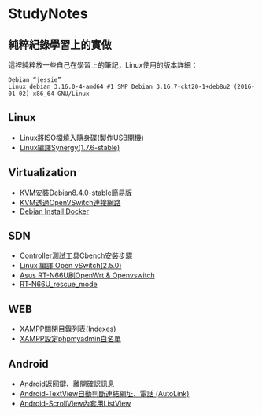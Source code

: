 # StudyNotes
## 純粹紀錄學習上的實做

這裡純粹放一些自己在學習上的筆記，Linux使用的版本詳細：
```
Debian “jessie”
Linux debian 3.16.0-4-amd64 #1 SMP Debian 3.16.7-ckt20-1+deb8u2 (2016-01-02) x86_64 GNU/Linux
```
## Linux
* [Linux將ISO檔燒入隨身碟(製作USB開機)](docs/Linux將ISO檔燒入隨身碟(製作USB開機).md)
* [Linux編譯Synergy(1.7.6-stable)](docs/Linux編譯Synergy(1.7.6-stable).md)

## Virtualization 
* [KVM安裝Debian8.4.0-stable簡易版](docs/KVM安裝Debian8.4.0-stable簡易版.md)
* [KVM透過OpenVSwitch連接網路](docs/KVM透過OpenVSwitch連接網路.md)
* [Debian Install Docker](docs/Debian-Install-Docker.md)

## SDN
* [Controller測試工具Cbench安裝步驟](docs/Controller測試工具Cbench安裝步驟.md) 
* [Linux 編譯 Open vSwitch(2.5.0)](docs/Linux編譯OpenvSwitch(2.5.0).md)
* [Asus RT-N66U刷OpenWrt & Openvswitch](docs/Asus-RT-N66U刷OpenWrt&Openvswitch.md)
* [RT-N66U_rescue_mode](docs/RT-N66U_rescue_mode.md)

## WEB
* [XAMPP關閉目錄列表(Indexes)](docs/XAMPP關閉目錄列表(Indexes).md) 
* [XAMPP設定phpmyadmin白名單](docs/XAMPP設定phpmyadmin白名單.md) 

## Android
* [Android返回鍵、離開確認訊息](docs/Android-返回鍵確認訊息.md)
* [Android-TextView自動判斷連結網址、電話 (AutoLink)](docs/Android-TextView自動判斷-連結網址、電話(AutoLink).md)
* [Android-ScrollView內套用ListView](docs/Android-ScrollView內套用ListView.md)
